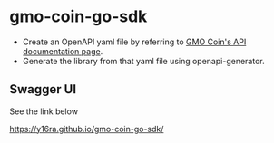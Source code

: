 # gmo-coin-go-sdk

- Create an OpenAPI yaml file by referring to [GMO Coin's API documentation page](https://api.coin.z.com/docs/#outline).
- Generate the library from that yaml file using openapi-generator.

## Swagger UI

See the link below

https://y16ra.github.io/gmo-coin-go-sdk/
